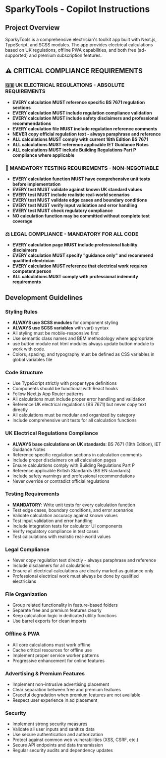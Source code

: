 # SparkyTools - Copilot Instructions

<!-- Use this file to provide workspace-specific custom instructions to Copilot. For more details, visit https://code.visualstudio.com/docs/copilot/copilot-customization#_use-a-githubcopilotinstructionsmd-file -->

## Project Overview
SparkyTools is a comprehensive electrician's toolkit app built with Next.js, TypeScript, and SCSS modules. The app provides electrical calculations based on UK regulations, offline PWA capabilities, and both free (ad-supported) and premium subscription features.

## ⚠️ CRITICAL COMPLIANCE REQUIREMENTS

### 🇬🇧 UK ELECTRICAL REGULATIONS - ABSOLUTE REQUIREMENTS
- **EVERY calculation MUST reference specific BS 7671 regulation sections**
- **EVERY calculation MUST include regulation compliance validation**
- **EVERY calculation MUST include safety disclaimers and professional recommendations**
- **EVERY calculation file MUST include regulation reference comments**
- **NEVER copy official regulation text - always paraphrase and reference**
- **ALL calculations MUST comply with current 18th Edition BS 7671**
- **ALL calculations MUST reference applicable IET Guidance Notes**
- **ALL calculations MUST include Building Regulations Part P compliance where applicable**

### 🧪 MANDATORY TESTING REQUIREMENTS - NON-NEGOTIABLE
- **EVERY calculation function MUST have comprehensive unit tests before implementation**
- **EVERY test MUST validate against known UK standard values**
- **EVERY test MUST include realistic real-world scenarios**
- **EVERY test MUST validate edge cases and boundary conditions**
- **EVERY test MUST verify input validation and error handling**
- **EVERY test MUST check regulatory compliance**
- **NO calculation function may be committed without complete test coverage**

### ⚖️ LEGAL COMPLIANCE - MANDATORY FOR ALL CODE
- **EVERY calculation page MUST include professional liability disclaimers**
- **EVERY calculation MUST specify "guidance only" and recommend qualified electrician**
- **EVERY calculation MUST reference that electrical work requires competent person**
- **ALL calculations MUST comply with professional indemnity requirements**

## Development Guidelines

### Styling Rules
- **ALWAYS use SCSS modules** for component styling
- **ALWAYS use SCSS variables** with var() syntax
- All styling must be mobile-responsive first
- Use semantic class names and BEM methodology where appropriate
- use button module not html modules always update button module to work with code.
- Colors, spacing, and typography must be defined as CSS variables in global variables file

### Code Structure
- Use TypeScript strictly with proper type definitions
- Components should be functional with React hooks
- Follow Next.js App Router patterns
- All calculations must include proper error handling and validation
- Reference UK electrical regulations (BS 7671) but never copy text directly
- All calculations must be modular and organized by category
- Include comprehensive unit tests for all calculation functions

### UK Electrical Regulations Compliance
- **ALWAYS base calculations on UK standards**: BS 7671 (18th Edition), IET Guidance Notes
- Reference specific regulation sections in calculation comments
- Include proper disclaimers on all calculation pages
- Ensure calculations comply with Building Regulations Part P
- Reference applicable British Standards (BS EN standards)
- Include safety warnings and professional recommendations
- Never override or contradict official regulations

### Testing Requirements
- **MANDATORY**: Write unit tests for every calculation function
- Test edge cases, boundary conditions, and error scenarios
- Validate calculation accuracy against known values
- Test input validation and error handling
- Include integration tests for calculator UI components
- Verify regulatory compliance in test cases
- Test calculations with realistic real-world values

### Legal Compliance
- Never copy regulation text directly - always paraphrase and reference
- Include disclaimers for all calculations
- Ensure all electrical calculations are clearly marked as guidance only
- Professional electrical work must always be done by qualified electricians

### File Organization
- Group related functionality in feature-based folders
- Separate free and premium features clearly
- Keep calculation logic in dedicated utility functions
- Use barrel exports for clean imports

### Offline & PWA
- All core calculations must work offline
- Cache critical resources for offline use
- Implement proper service worker patterns
- Progressive enhancement for online features

### Advertising & Premium Features
- Implement non-intrusive advertising placement
- Clear separation between free and premium features
- Graceful degradation when premium features are not available
- Respect user experience in ad placement

### Security
- Implement strong security measures
- Validate all user inputs and sanitize data
- Use secure authentication and authorization
- Protect against common web vulnerabilities (XSS, CSRF, etc.)
- Secure API endpoints and data transmission
- Regular security audits and dependency updates
